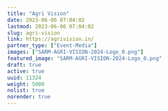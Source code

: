 ```yaml
---
title: "Agri Vision"
date: 2023-06-06 07:04:02
lastmod: 2023-06-06 07:04:02
slug: agri-vision
link: https://agrivision.in/
partner_type: ["Event-Media"]
images: ["SARM-AGRI-VISION-2024-Logo_0.png"]
featured_image: "SARM-AGRI-VISION-2024-Logo_0.png"
draft: true
active: true
uuid: 11324
weight: 5000
nolist: true
norender: true
---
```

